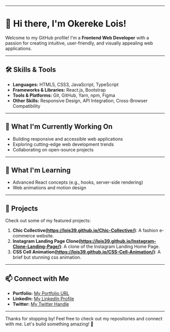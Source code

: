 

---

# 👋 Hi there, I'm Okereke Lois!

Welcome to my GitHub profile! I'm a **Frontend Web Developer** with a passion for creating intuitive, user-friendly, and visually appealing web applications.  

---

## 🛠️ Skills & Tools
- **Languages:** HTML5, CSS3, JavaScript, TypeScript
- **Frameworks & Libraries:** React.js, Bootstrap
- **Tools & Platforms:** Git, GitHub, Yarn, npm, Figma
- **Other Skills:** Responsive Design, API Integration, Cross-Browser Compatibility

---

## 🌟 What I'm Currently Working On
- Building responsive and accessible web applications  
- Exploring cutting-edge web development trends  
- Collaborating on open-source projects  

---

## 🧠 What I'm Learning
- Advanced React concepts (e.g., hooks, server-side rendering)
- Web animations and motion design    

---

## 🚀 Projects
Check out some of my featured projects:
1. **Chic Collective(https://lois39.github.io/Chic-Collective/)**: A fashion e-commerce website.
2. **Instagram Landing Page Clone(https://lois39.github.io/Instagram-Clone-Landing-Page/)**: A clone of the Instagram Landing Home Page.
3. **CSS Cell Animation(https://lois39.github.io/CSS-Cell-Animation/)**: A brief but stunning css animation.

---

## 📫 Connect with Me
- **Portfolio:** [My Portfolio URL](#)  
- **LinkedIn:** [My LinkedIn Profile](#)  
- **Twitter:** [My Twitter Handle](#)  

---

Thanks for stopping by! Feel free to check out my repositories and connect with me. Let's build something amazing! 🚀
